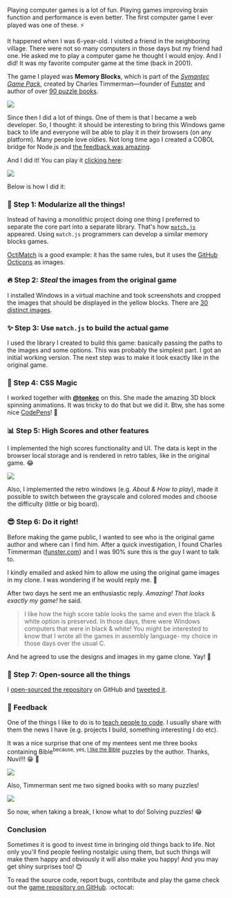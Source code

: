 Playing computer games is a lot of fun. Playing games improving brain function and performance is even better. The first computer game I ever played was one of these. :zap:

It happened when I was 6-year-old. I visited a friend in the neighboring village. There were not so many computers in those days but my friend had one. He asked me to play a computer game he thought I would enjoy. And I did! It was my favorite computer game at the time (back in 2001).

The game I played was **Memory Blocks**, which is part of the [*Symantec Game Pack*](http://www.myabandonware.com/game/symantec-game-pack-1a1), created by Charles Timmerman—founder of [Funster](http://funster.com) and author of over [90 puzzle books](http://www.amazon.com/Charles-Timmerman/e/B001JPAFQE/).

[![](http://i.imgur.com/m6ToUa4.png)](https://ionicabizau.github.io/memory-blocks/)

Since then I did a lot of things. One of them is that I became a web developer. So, I thought: it should be interesting to bring this Windows game back to life and everyone will be able to play it in their browsers (on any platform). Many people love oldies. Not long time ago I created a COBOL bridge for Node.js and [the feedback was amazing](https://github.com/IonicaBizau/node-cobol#press-highlights).

And I did it! You can play it [clicking here](https://ionicabizau.github.io/memory-blocks/):

[![](http://i.imgur.com/3Y7jJvF.png)](https://ionicabizau.github.io/memory-blocks/)

Below is how I did it:

### :dizzy: Step 1: Modularize all the things!

Instead of having a monolithic project doing one thing I preferred to separate the core part into a separate library. That's how [`match.js`](https://github.com/IonicaBizau/match.js) appeared. Using `match.js` programmers can develop a similar memory blocks games.

[OctiMatch](http://ionicabizau.github.io/OctiMatch/) is a good example: it has the same rules, but it uses the [GitHub Octicons](https://octicons.github.com/) as images.

### :fire: Step 2: *Steal* the images from the original game

I installed Windows in a virtual machine and took screenshots and cropped the images that should be displayed in the yellow blocks. There are [30 distinct images](https://github.com/IonicaBizau/memory-blocks/tree/gh-pages/images).

### :sparkles: Step 3: Use `match.js` to build the actual game 

I used the library I created to build this game: basically passing the paths to the images and some options. This was probably the simplest part. I got an initial working version. The next step was to make it look exactly like in the original game.

### :tophat: Step 4: CSS Magic

I worked together with [**@tonkec**](https://github.com/tonkec) on this. She made the amazing 3D block spinning animations. It was tricky to do that but we did it. Btw, she has some nice [CodePens](http://codepen.io/tonkec/)! :art: 

### :bar_chart: Step 5: High Scores and other features

I implemented the high scores functionality and UI. The data is kept in the browser local storage and is rendered in retro tables, like in the original game. :joy:

![](http://i.imgur.com/OymyC8A.png)

Also, I implemented the retro windows (e.g. *About & How to play*), made it possible to switch between the grayscale and colored modes and choose the difficulty (little or big board).

### :sunglasses: Step 6: Do it right!

Before making the game public, I wanted to see who is the original game author and where can I find him. After a quick investigation, I found Charles Timmerman ([funster.com](http://funster.com/)) and I was 90% sure this is the guy I want to talk to.

I kindly emailed and asked him to allow me using the original game images in my clone. I was wondering if he would reply me. :email:

After two days he sent me an enthusiastic reply. *Amazing! That looks exactly my game!* he said.

> I like how the high score table looks the same and even the black & white option is preserved. In those days, there were Windows computers that were in black & white! You might be interested to know that I wrote all the games in assembly language- my choice in those days over the usual C.

And he agreed to use the designs and images in my game clone. Yay! :tada:

### :crystal_ball: Step 7: Open-source all the things
I [open-sourced the repository](https://github.com/IonicaBizau/memory-blocks) on GitHub and [tweeted it](https://twitter.com/IonicaBizau/status/679677709249818624).

### :rocket: Feedback

One of the things I like to do is to [teach people to code](/training). I usually share with them the news I have (e.g. projects I build, something interesting I do etc).

It was a nice surprise that one of my mentees sent me three books containing Bible<sup>because, yes, [I like the Bible](/blog/26-7-of-my-favorite-bible-passages)</sup> puzzles by the author. Thanks, Nuvi!!! :grin: :cake:

![](http://i.imgur.com/lIc9aCL.jpg?1)

Also, Timmerman sent me two signed books with so many puzzles!

![](http://i.imgur.com/PyPZ4bE.jpg)

So now, when taking a break, I know what to do! Solving puzzles! :joy:

### Conclusion

Sometimes it is good to invest time in bringing old things back to life. Not only you'll find people feeling nostalgic using them, but such things will make them happy and obviously it will also make you happy! And you may get shiny surprises too! :blush:

To read the source code, report bugs, contribute and play the game check out the [game repository on GitHub](https://github.com/IonicaBizau/memory-blocks). :octocat: